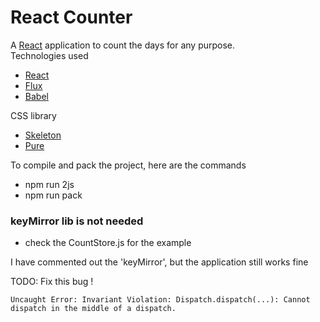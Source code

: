 React Counter
================
A [React][1] application to count the days for any purpose.           
Technologies used
 - [React][1]
 - [Flux][2]
 - [Babel][3]

CSS library
 - [Skeleton][4]
 - [Pure][5]

To compile and pack the project, here are the commands
 - npm run 2js
 - npm run pack

### keyMirror lib is not needed
 - check the CountStore.js for the example         
 
I have commented out the 'keyMirror', but the application still works fine




TODO: Fix this bug !

```
Uncaught Error: Invariant Violation: Dispatch.dispatch(...): Cannot dispatch in the middle of a dispatch.
```



[1]: http://facebook.github.io/react/
[2]: http://facebook.github.io/flux/
[3]: https://babeljs.io
[4]: https://github.com/dhg/Skeleton
[5]: https://github.com/yahoo/pure/